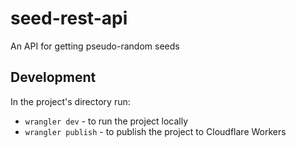 # seed-rest-api
An API for getting pseudo-random seeds


## Development
In the project's directory run:
- `wrangler dev` - to run the project locally
- `wrangler publish` - to publish the project to Cloudflare Workers